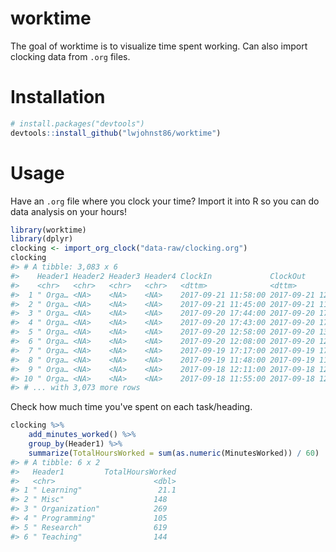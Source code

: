 
<!-- README.md is generated from README.Rmd. Please edit that file -->
worktime
========

The goal of worktime is to visualize time spent working. Can also import clocking data from `.org` files.

Installation
============

``` r
# install.packages("devtools")
devtools::install_github("lwjohnst86/worktime")
```

Usage
=====

Have an `.org` file where you clock your time? Import it into R so you can do data analysis on your hours!

``` r
library(worktime)
library(dplyr)
clocking <- import_org_clock("data-raw/clocking.org")
clocking
#> # A tibble: 3,083 x 6
#>    Header1 Header2 Header3 Header4 ClockIn             ClockOut           
#>    <chr>   <chr>   <chr>   <chr>   <dttm>              <dttm>             
#>  1 " Orga… <NA>    <NA>    <NA>    2017-09-21 11:58:00 2017-09-21 12:27:00
#>  2 " Orga… <NA>    <NA>    <NA>    2017-09-21 11:45:00 2017-09-21 11:52:00
#>  3 " Orga… <NA>    <NA>    <NA>    2017-09-20 17:44:00 2017-09-20 17:54:00
#>  4 " Orga… <NA>    <NA>    <NA>    2017-09-20 17:43:00 2017-09-20 17:44:00
#>  5 " Orga… <NA>    <NA>    <NA>    2017-09-20 12:58:00 2017-09-20 13:16:00
#>  6 " Orga… <NA>    <NA>    <NA>    2017-09-20 12:08:00 2017-09-20 12:38:00
#>  7 " Orga… <NA>    <NA>    <NA>    2017-09-19 17:17:00 2017-09-19 17:28:00
#>  8 " Orga… <NA>    <NA>    <NA>    2017-09-19 11:48:00 2017-09-19 11:51:00
#>  9 " Orga… <NA>    <NA>    <NA>    2017-09-18 12:11:00 2017-09-18 12:21:00
#> 10 " Orga… <NA>    <NA>    <NA>    2017-09-18 11:55:00 2017-09-18 12:07:00
#> # ... with 3,073 more rows
```

Check how much time you've spent on each task/heading.

``` r
clocking %>% 
    add_minutes_worked() %>% 
    group_by(Header1) %>% 
    summarize(TotalHoursWorked = sum(as.numeric(MinutesWorked)) / 60)
#> # A tibble: 6 x 2
#>   Header1         TotalHoursWorked
#>   <chr>                      <dbl>
#> 1 " Learning"                 21.1
#> 2 " Misc"                    148  
#> 3 " Organization"            269  
#> 4 " Programming"             105  
#> 5 " Research"                619  
#> 6 " Teaching"                144
```
